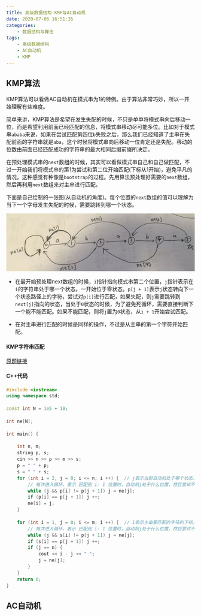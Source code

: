 ```yaml
---
title: 高级数据结构-KMP与AC自动机
date: 2020-07-06 16:51:35
categories:
	- 数据结构与算法
tags:
	- 高级数据结构
	- AC自动机
	- KMP
---
```


## KMP算法

KMP算法可以看做AC自动机在模式串为1的特例。由于算法非常巧妙，所以一开始理解有些难度。

简单来讲，KMP算法是希望在发生失配的时候，不只是单单将模式串向后移动一位，而是希望利用前面已经匹配的信息，将模式串移动尽可能多位。比如对于模式串`ababa`来说，如果在尝试匹配第四位`b`失败之后，那么我们已经知道了主串在失配前面的字符串就是`aba`，这个时候将模式串向后移动一位肯定还是失配。移动的位数由前面已经匹配成功的字符串的最大相同后缀前缀所决定。

在预处理模式串的`next`数组的时候，其实可以看做模式串自己和自己做匹配，不过一开始我们将模式串的第1为尝试和第二位开始匹配(下标从1开始)，避免平凡的情况。这种感觉有种像是`bootstrap`的过程。先用算法预处理好需要的`next`数组，然后再利用`next`数组来对主串进行匹配。

下面是自己绘制的一张图(从自动机的角度)。每个位置的`next`数组的值可以理解为当下一个字母发生失配的时候，需要跳转到哪一个状态。

![WechatIMG15](高级数据结构-KMP与AC自动机/01.png)

- 在最开始预处理next数组的时候，`i`指针指向模式串第二个位置，`j`指针表示在`i`的字符串处于哪一个状态。一开始位于零状态。`p[j + 1]`表示`j`状态转向下一个状态路径上的字符，尝试对`p[i]`进行匹配，如果失配，则`j`需要跳转到`next[j]`指向的状态，当处于`0`状态的时候，为了避免死循环，需要直接判断下一个能不能匹配。如果不能匹配，则将`j`置为`0`状态，从`i + 1`开始尝试匹配。

- 在对主串进行匹配的时候是同样的操作，不过是从主串的第一个字符开始匹配。

#### KMP字符串匹配

[原题链接](https://www.acwing.com/problem/content/833/)

#### C++代码

```c++
#include <iostream>
using namespace std;

const int N = 1e5 + 10;

int ne[N];

int main() {
    
    int n, m;
    string p, s;
    cin >> n >> p >> m >> s;
    p = " " + p;
    s = " " + s;
    for (int i = 2, j = 0; i <= n; i ++) {  // j表示当前自动机处于哪个状态，i表示要匹配的字符下标
      	// 每次进入循环，表示 匹配到 i- 1 位置时，自动机j处于什么位置，然后尝试不断地进行扩展,下一条边就是p[j + 1]
        while (j && p[i] != p[j + 1]) j = ne[j];
        if (p[i] == p[j + 1]) j ++;
        ne[i] = j;
    }
    
    for (int i = 1, j = 0; i <= m; i ++) {  // i表示主串要匹配的字符的下标，j表示当前处于自动机的那个状态
      	// 每次进入循环，表示 匹配到 i- 1 位置时，自动机j处于什么位置，然后尝试不断地进行扩展,下一条边就是p[j + 1]
        while (j && s[i] != p[j + 1]) j = ne[j];
        if (s[i] == p[j + 1]) j ++;
        if (j == n) {
            cout << i - j << " ";
            j = ne[j];
        }
    }
    return 0;
}
```

## AC自动机

